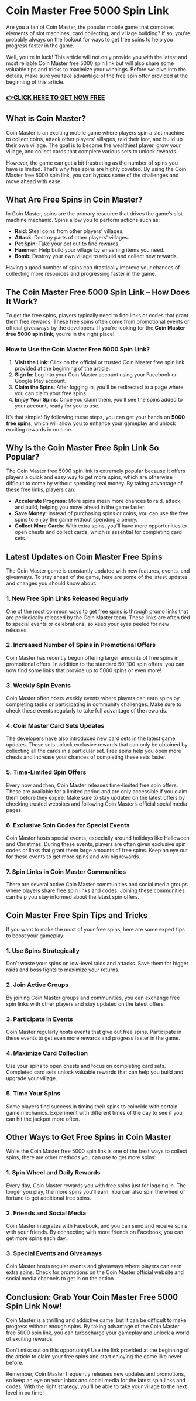 # Coin Master Free 5000 Spin Link

Are you a fan of Coin Master, the popular mobile game that combines elements of slot machines, card collecting, and village building? If so, you're probably always on the lookout for ways to get free spins to help you progress faster in the game.

Well, you're in luck! This article will not only provide you with the latest and most reliable Coin Master free 5000 spin link but will also share some valuable tips and tricks to maximize your winnings. Before we dive into the details, make sure you take advantage of the free spin offer provided at the beginning of this article.

### [👉CLICK HERE TO GET NOW FREE](https://coinmasterupdates.github.io/free/)

## What is Coin Master?

Coin Master is an exciting mobile game where players spin a slot machine to collect coins, attack other players' villages, raid their loot, and build up their own village. The goal is to become the wealthiest player, grow your village, and collect cards that complete various sets to unlock rewards.

However, the game can get a bit frustrating as the number of spins you have is limited. That’s why free spins are highly coveted. By using the Coin Master free 5000 spin link, you can bypass some of the challenges and move ahead with ease.

## What Are Free Spins in Coin Master?

In Coin Master, spins are the primary resource that drives the game’s slot machine mechanic. Spins allow you to perform actions such as:

- **Raid**: Steal coins from other players' villages.
- **Attack**: Destroy parts of other players' villages.
- **Pet Spin**: Take your pet out to find rewards.
- **Hammer**: Help build your village by smashing items you need.
- **Bomb**: Destroy your own village to rebuild and collect new rewards.

Having a good number of spins can drastically improve your chances of collecting more resources and progressing faster in the game.

## The Coin Master Free 5000 Spin Link – How Does It Work?

To get the free spins, players typically need to find links or codes that grant them free rewards. These free spins often come from promotional events or official giveaways by the developers. If you're looking for the **Coin Master free 5000 spin link**, you’re in the right place!

### How to Use the Coin Master Free 5000 Spin Link?

1. **Visit the Link**: Click on the official or trusted Coin Master free spin link provided at the beginning of the article.
2. **Sign In**: Log into your Coin Master account using your Facebook or Google Play account.
3. **Claim the Spins**: After logging in, you’ll be redirected to a page where you can claim your free spins.
4. **Enjoy Your Spins**: Once you claim them, you’ll see the spins added to your account, ready for you to use.

It’s that simple! By following these steps, you can get your hands on **5000 free spins**, which will allow you to enhance your gameplay and unlock exciting rewards in no time.

## Why Is the Coin Master Free Spin Link So Popular?

The Coin Master free 5000 spin link is extremely popular because it offers players a quick and easy way to get more spins, which are otherwise difficult to come by without spending real money. By taking advantage of these free links, players can:

- **Accelerate Progress**: More spins mean more chances to raid, attack, and build, helping you move ahead in the game faster.
- **Save Money**: Instead of purchasing spins or coins, you can use the free spins to enjoy the game without spending a penny.
- **Collect More Cards**: With extra spins, you'll have more opportunities to open chests and collect cards, which is essential for completing card sets.

## Latest Updates on Coin Master Free Spins

The Coin Master game is constantly updated with new features, events, and giveaways. To stay ahead of the game, here are some of the latest updates and changes you should know about:

### 1. **New Free Spin Links Released Regularly**

One of the most common ways to get free spins is through promo links that are periodically released by the Coin Master team. These links are often tied to special events or celebrations, so keep your eyes peeled for new releases.

### 2. **Increased Number of Spins in Promotional Offers**

Coin Master has recently begun offering larger amounts of free spins in promotional offers. In addition to the standard 50-100 spin offers, you can now find some links that provide up to 5000 spins or even more!

### 3. **Weekly Spin Events**

Coin Master often hosts weekly events where players can earn spins by completing tasks or participating in community challenges. Make sure to check these events regularly to take full advantage of the rewards.

### 4. **Coin Master Card Sets Updates**

The developers have also introduced new card sets in the latest game updates. These sets unlock exclusive rewards that can only be obtained by collecting all the cards in a particular set. Free spins help you open more chests and increase your chances of completing these sets faster.

### 5. **Time-Limited Spin Offers**

Every now and then, Coin Master releases time-limited free spin offers. These are available for a limited period and are only accessible if you claim them before they expire. Make sure to stay updated on the latest offers by checking trusted websites and following Coin Master’s official social media pages.

### 6. **Exclusive Spin Codes for Special Events**

Coin Master hosts special events, especially around holidays like Halloween and Christmas. During these events, players are often given exclusive spin codes or links that grant them large amounts of free spins. Keep an eye out for these events to get more spins and win big rewards.

### 7. **Spin Links in Coin Master Communities**

There are several active Coin Master communities and social media groups where players share free spin links and codes. Joining these communities can help you stay informed about the latest spin offers.

## Coin Master Free Spin Tips and Tricks

If you want to make the most of your free spins, here are some expert tips to boost your gameplay:

### 1. **Use Spins Strategically**

Don’t waste your spins on low-level raids and attacks. Save them for bigger raids and boss fights to maximize your returns.

### 2. **Join Active Groups**

By joining Coin Master groups and communities, you can exchange free spin links with other players and stay updated on the latest offers.

### 3. **Participate in Events**

Coin Master regularly hosts events that give out free spins. Participate in these events to get even more rewards and progress faster in the game.

### 4. **Maximize Card Collection**

Use your spins to open chests and focus on completing card sets. Completed card sets unlock valuable rewards that can help you build and upgrade your village.

### 5. **Time Your Spins**

Some players find success in timing their spins to coincide with certain game mechanics. Experiment with different times of the day to see if you can hit the jackpot more often.

## Other Ways to Get Free Spins in Coin Master

While the Coin Master free 5000 spin link is one of the best ways to collect spins, there are other methods you can use to get more spins:

### 1. **Spin Wheel and Daily Rewards**

Every day, Coin Master rewards you with free spins just for logging in. The longer you play, the more spins you’ll earn. You can also spin the wheel of fortune to get additional free spins.

### 2. **Friends and Social Media**

Coin Master integrates with Facebook, and you can send and receive spins with your friends. By connecting with more friends on Facebook, you can get more spins each day.

### 3. **Special Events and Giveaways**

Coin Master hosts regular events and giveaways where players can earn extra spins. Check for promotions on the Coin Master official website and social media channels to get in on the action.

## Conclusion: Grab Your Coin Master Free 5000 Spin Link Now!

Coin Master is a thrilling and addictive game, but it can be difficult to make progress without enough spins. By taking advantage of the Coin Master free 5000 spin link, you can turbocharge your gameplay and unlock a world of exciting rewards.

Don't miss out on this opportunity! Use the link provided at the beginning of the article to claim your free spins and start enjoying the game like never before.

Remember, Coin Master frequently releases new updates and promotions, so keep an eye on your inbox and social media for the latest spin links and codes. With the right strategy, you'll be able to take your village to the next level in no time!

